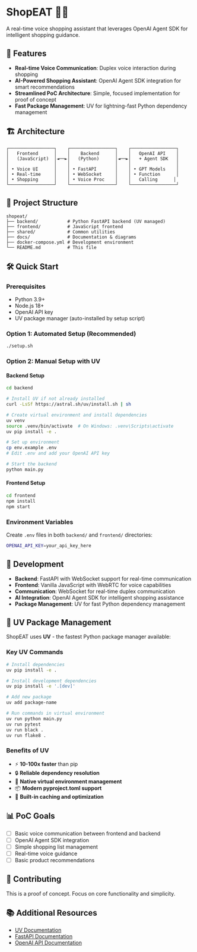 # ShopEAT 🛒🎤

A real-time voice shopping assistant that leverages OpenAI Agent SDK for intelligent shopping guidance.

## 🚀 Features

- **Real-time Voice Communication**: Duplex voice interaction during shopping
- **AI-Powered Shopping Assistant**: OpenAI Agent SDK integration for smart recommendations
- **Streamlined PoC Architecture**: Simple, focused implementation for proof of concept
- **Fast Package Management**: UV for lightning-fast Python dependency management

## 🏗️ Architecture

```
┌─────────────────┐    ┌─────────────────┐    ┌─────────────────┐
│   Frontend      │    │    Backend      │    │   OpenAI API    │
│   (JavaScript)  │◄──►│   (Python)      │◄──►│   + Agent SDK   │
│                 │    │                 │    │                 │
│ • Voice UI      │    │ • FastAPI       │    │ • GPT Models    │
│ • Real-time     │    │ • WebSocket     │    │ • Function      │
│ • Shopping      │    │ • Voice Proc    │    │   Calling      │
└─────────────────┘    └─────────────────┘    └─────────────────┘
```

## 📁 Project Structure

```
shopeat/
├── backend/           # Python FastAPI backend (UV managed)
├── frontend/          # JavaScript frontend
├── shared/            # Common utilities
├── docs/              # Documentation & diagrams
├── docker-compose.yml # Development environment
└── README.md          # This file
```

## 🛠️ Quick Start

### Prerequisites
- Python 3.9+
- Node.js 18+
- OpenAI API key
- UV package manager (auto-installed by setup script)

### Option 1: Automated Setup (Recommended)
```bash
./setup.sh
```

### Option 2: Manual Setup with UV

#### Backend Setup
```bash
cd backend

# Install UV if not already installed
curl -LsSf https://astral.sh/uv/install.sh | sh

# Create virtual environment and install dependencies
uv venv
source .venv/bin/activate  # On Windows: .venv\Scripts\activate
uv pip install -e .

# Set up environment
cp env.example .env
# Edit .env and add your OpenAI API key

# Start the backend
python main.py
```

#### Frontend Setup
```bash
cd frontend
npm install
npm start
```

### Environment Variables
Create `.env` files in both `backend/` and `frontend/` directories:
```bash
OPENAI_API_KEY=your_api_key_here
```

## 🔧 Development

- **Backend**: FastAPI with WebSocket support for real-time communication
- **Frontend**: Vanilla JavaScript with WebRTC for voice capabilities
- **Communication**: WebSocket for real-time duplex communication
- **AI Integration**: OpenAI Agent SDK for intelligent shopping assistance
- **Package Management**: UV for fast Python dependency management

## 🚀 UV Package Management

ShopEAT uses **UV** - the fastest Python package manager available:

### Key UV Commands
```bash
# Install dependencies
uv pip install -e .

# Install development dependencies
uv pip install -e '.[dev]'

# Add new package
uv add package-name

# Run commands in virtual environment
uv run python main.py
uv run pytest
uv run black .
uv run flake8 .
```

### Benefits of UV
- ⚡ **10-100x faster** than pip
- 🔒 **Reliable dependency resolution**
- 🐍 **Native virtual environment management**
- 📦 **Modern pyproject.toml support**
- 🚀 **Built-in caching and optimization**

## 📊 PoC Goals

- [ ] Basic voice communication between frontend and backend
- [ ] OpenAI Agent SDK integration
- [ ] Simple shopping list management
- [ ] Real-time voice guidance
- [ ] Basic product recommendations

## 🤝 Contributing

This is a proof of concept. Focus on core functionality and simplicity.

## 📚 Additional Resources

- [UV Documentation](https://docs.astral.sh/uv/)
- [FastAPI Documentation](https://fastapi.tiangolo.com/)
- [OpenAI API Documentation](https://platform.openai.com/docs)
